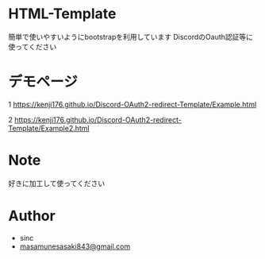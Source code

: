 # HTML-Template
 
簡単で使いやすいようにbootstrapを利用しています
DiscordのOauth認証等に使ってください
 
# デモページ
1
https://kenji176.github.io/Discord-OAuth2-redirect-Template/Example.html

2
https://kenji176.github.io/Discord-OAuth2-redirect-Template/Example2.html
 

# Note
 
好きに加工して使ってください
 
# Author
 
* sinc
* masamunesasaki843@gmail.com
 
